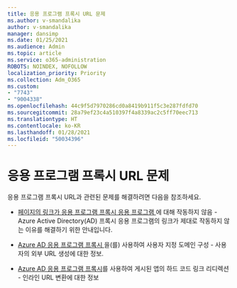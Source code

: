 ```yaml
---
title: 응용 프로그램 프록시 URL 문제
ms.author: v-smandalika
author: v-smandalika
manager: dansimp
ms.date: 01/25/2021
ms.audience: Admin
ms.topic: article
ms.service: o365-administration
ROBOTS: NOINDEX, NOFOLLOW
localization_priority: Priority
ms.collection: Adm_O365
ms.custom:
- "7743"
- "9004338"
ms.openlocfilehash: 44c9f5d7970286cd0a8419b911f5c3e287fdfd70
ms.sourcegitcommit: 28a79ef23c4a510397f4a8339ac2c5ff70eec713
ms.translationtype: HT
ms.contentlocale: ko-KR
ms.lasthandoff: 01/28/2021
ms.locfileid: "50034396"
---
```

# <a name="application-proxy-url-issues"></a>응용 프로그램 프록시 URL 문제

응용 프로그램 프록시 URL과 관련된 문제를 해결하려면 다음을 참조하세요.

- [ 페이지의 링크가 응용 프로그램 프록시 응용 프로그램 ](https://docs.microsoft.com/azure/active-directory/manage-apps/application-proxy-page-links-broken-problem)에 대해 작동하지 않음 - Azure Active Directory(AD) 프록시 응용 프로그램의 링크가 제대로 작동하지 않는 이유를 해결하기 위한 안내입니다.

- [Azure AD 응용 프로그램 프록시 ](https://docs.microsoft.com/azure/active-directory/manage-apps/application-proxy-configure-custom-domain)을(를) 사용하여 사용자 지정 도메인 구성 - 사용자의 외부 URL 생성에 대한 정보.

- [Azure AD 응용 프로그램 프록시](https://docs.microsoft.com/azure/active-directory/manage-apps/application-proxy-configure-hard-coded-link-translation)를 사용하여 게시된 앱의 하드 코드 링크 리디렉션 - 인라인 URL 변환에 대한 정보

